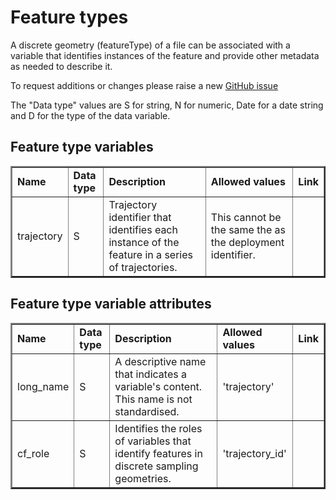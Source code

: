 # Feature types

A discrete geometry (featureType) of a file can be associated with a variable that identifies instances of the feature and provide other metadata as needed to describe it. 

To request additions or changes please raise a new [GitHub issue](https://github.com/I-Ocean/common-metadata/issues/new)

The "Data type" values are S for string, N for numeric, Date for a date string and D for the type of the data variable.

Feature type variables
----------------------

<table border="2" cellpadding="5"> 
<tr><td><strong>Name</strong></td><td><strong>Data type</strong></td><td><strong>Description</strong></td><td><strong>Allowed values</strong></td><td><strong>Link</strong></td></tr> 
<tr><td>trajectory</td><td>S</td><td>Trajectory identifier that identifies each instance of the feature in a series of trajectories.</td><td> This cannot be the same the as the deployment identifier.</td><td>&nbsp;</td></tr> 
</table> 


Feature type variable attributes
--------------------------------

<table border="2" cellpadding="5"> 
<tr><td><strong>Name</strong></td><td><strong>Data type</strong></td><td><strong>Description</strong></td><td><strong>Allowed values</strong></td><td><strong>Link</strong></td></tr> 
<tr><td>long_name</td><td>S</td><td>A descriptive name that indicates a variable's content. This name is not standardised.</td><td>'trajectory'</td><td>&nbsp;</td></tr> 
<tr><td>cf_role</td><td>S</td><td>Identifies the roles of variables that identify features in discrete sampling geometries.</td><td>'trajectory_id'</td><td>&nbsp;</td></tr> 
</table>
